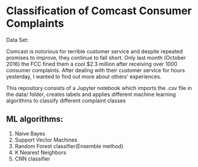 # Classification of Comcast Consumer Complaints

Data Set:

Comcast is notorious for terrible customer service and despite repeated promises to improve, they continue to fall short. Only last month (October 2016) the FCC fined them a cool $2.3 million after receiving over 1000 consumer complaints. After dealing with their customer service for hours yesterday, I wanted to find out more about others' experiences.

This repository consists of a Jupyter notebook which imports the .csv file in the data/ folder, creates labels and applies different machine learning algorithms to classify different complaint classes

## ML algorithms:

1) Naive Bayes
2) Support Vector Machines
3) Random Forest classifier(Ensemble method)
4) K Nearest Neighbors
5) CNN classifier
